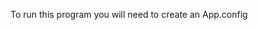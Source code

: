 To run this program you will need to create an App.config

<?xml version="1.0" encoding="utf-8" ?>
<configuration>
    <configSections>
        <sectionGroup name="applicationSettings" type="System.Configuration.ApplicationSettingsGroup, System, Version=4.0.0.0, Culture=neutral, PublicKeyToken=b77a5c561934e089" >
            <section name="SyncFiles.SftpConnection" type="System.Configuration.ClientSettingsSection, System, Version=4.0.0.0, Culture=neutral, PublicKeyToken=b77a5c561934e089" requirePermission="false" />
        </sectionGroup>
    </configSections>
    <applicationSettings>
        <SyncFiles.SftpConnection>
            <setting name="Setting" serializeAs="String">
                <value />
            </setting>
        </SyncFiles.SftpConnection>
    </applicationSettings>
	<appSettings>
		<add key="FtpUser" value="UsernameGoesHere" />
		<add key="FtpPassword" value="PasswordGoesHere" />
		<add key="FtpServer" value="FtpServerAddress" />
		<add key="FtpPort" value="22" />
	</appSettings>
</configuration>
